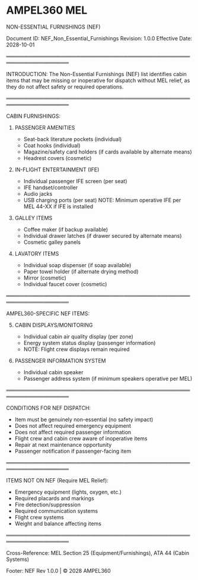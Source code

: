 AMPEL360 MEL
============

NON-ESSENTIAL FURNISHINGS (NEF)

Document ID: NEF_Non_Essential_Furnishings
Revision: 1.0.0
Effective Date: 2028-10-01

═══════════════════════════════════════════════════════════════════

INTRODUCTION:
The Non-Essential Furnishings (NEF) list identifies cabin items that may be
missing or inoperative for dispatch without MEL relief, as they do not affect
safety or required operations.

═══════════════════════════════════════════════════════════════════

CABIN FURNISHINGS:

1. PASSENGER AMENITIES
   - Seat-back literature pockets (individual)
   - Coat hooks (individual)
   - Magazine/safety card holders (if cards available by alternate means)
   - Headrest covers (cosmetic)
   
2. IN-FLIGHT ENTERTAINMENT (IFE)
   - Individual passenger IFE screen (per seat)
   - IFE handset/controller
   - Audio jacks
   - USB charging ports (per seat)
   NOTE: Minimum operative IFE per MEL 44-XX if IFE is installed

3. GALLEY ITEMS
   - Coffee maker (if backup available)
   - Individual drawer latches (if drawer secured by alternate means)
   - Cosmetic galley panels

4. LAVATORY ITEMS
   - Individual soap dispenser (if soap available)
   - Paper towel holder (if alternate drying method)
   - Mirror (cosmetic)
   - Individual faucet cover (cosmetic)

═══════════════════════════════════════════════════════════════════

AMPEL360-SPECIFIC NEF ITEMS:

5. CABIN DISPLAYS/MONITORING
   - Individual cabin air quality display (per zone)
   - Energy system status display (passenger information)
   - NOTE: Flight crew displays remain required

6. PASSENGER INFORMATION SYSTEM
   - Individual cabin speaker
   - Passenger address system (if minimum speakers operative per MEL)

═══════════════════════════════════════════════════════════════════

CONDITIONS FOR NEF DISPATCH:

- Item must be genuinely non-essential (no safety impact)
- Does not affect required emergency equipment
- Does not affect required passenger information
- Flight crew and cabin crew aware of inoperative items
- Repair at next maintenance opportunity
- Passenger notification if passenger-facing item

═══════════════════════════════════════════════════════════════════

ITEMS NOT ON NEF (Require MEL Relief):
- Emergency equipment (lights, oxygen, etc.)
- Required placards and markings
- Fire detection/suppression
- Required communication systems
- Flight crew systems
- Weight and balance affecting items

═══════════════════════════════════════════════════════════════════

Cross-Reference: MEL Section 25 (Equipment/Furnishings), ATA 44 (Cabin Systems)

Footer: NEF Rev 1.0.0 | © 2028 AMPEL360
